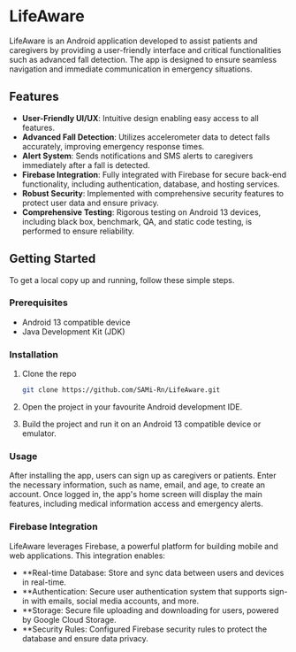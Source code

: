 # LifeAware

LifeAware is an Android application developed to assist patients and caregivers by providing a user-friendly interface and critical functionalities such as advanced fall detection. The app is designed to ensure seamless navigation and immediate communication in emergency situations.

## Features

- **User-Friendly UI/UX**: Intuitive design enabling easy access to all features.
- **Advanced Fall Detection**: Utilizes accelerometer data to detect falls accurately, improving emergency response times.
- **Alert System**: Sends notifications and SMS alerts to caregivers immediately after a fall is detected.
- **Firebase Integration**: Fully integrated with Firebase for secure back-end functionality, including authentication, database, and hosting services.
- **Robust Security**: Implemented with comprehensive security features to protect user data and ensure privacy.
- **Comprehensive Testing**: Rigorous testing on Android 13 devices, including black box, benchmark, QA, and static code testing, is performed to ensure reliability.

## Getting Started

To get a local copy up and running, follow these simple steps.

### Prerequisites

- Android 13 compatible device
- Java Development Kit (JDK)

### Installation

1. Clone the repo
   ```sh
   git clone https://github.com/SAMi-Rn/LifeAware.git
2. Open the project in your favourite Android development IDE.

3. Build the project and run it on an Android 13 compatible device or emulator.


### Usage
After installing the app, users can sign up as caregivers or patients. Enter the necessary information, such as name, email, and age, to create an account. Once logged in, the app's home screen will display the main features, including medical information access and emergency alerts.

### Firebase Integration

LifeAware leverages Firebase, a powerful platform for building mobile and web applications. This integration enables:

- **Real-time Database: Store and sync data between users and devices in real-time.
- **Authentication: Secure user authentication system that supports sign-in with emails, social media accounts, and more.
- **Storage: Secure file uploading and downloading for users, powered by Google Cloud Storage.
- **Security Rules: Configured Firebase security rules to protect the database and ensure data privacy.
